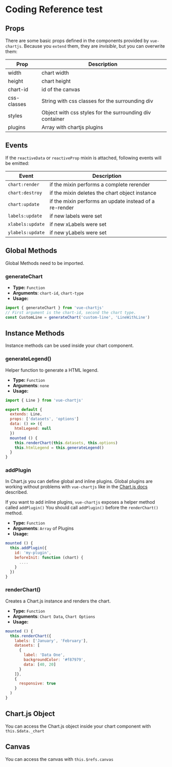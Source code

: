 # Coding Reference test

## Props

There are some basic props defined in the components provided by `vue-chartjs`. Because you `extend` them, they are *invisible*, but you can overwrite them:

| Prop | Description |
|---|---|
| width | chart width |
| height | chart height |
| chart-id | id of the canvas |
| css-classes | String with css classes for the surrounding div |
| styles | Object with css styles for the surrounding div container |
| plugins | Array with chartjs plugins |

## Events

If the `reactiveData` or `reactiveProp` mixin is attached, following events will be emitted:

| Event | Description|
|---|---|
| `chart:render` | if the mixin performs a complete rerender |
| `chart:destroy` | if the mixin deletes the chart object instance |
| `chart:update` | if the mixin performs an update instead of a re-render |
| `labels:update` | if new labels were set |
| `xlabels:update` | if new xLabels were set |
| `ylabels:update` | if new yLabels were set |


## Global Methods
Global Methods need to be imported.

### generateChart

- **Type:** `Function`
- **Arguments**: `chart-id`, `chart-type`
- **Usage:**

```js
import { generateChart } from 'vue-chartjs'
// First argument is the chart-id, second the chart type.
const CustomLine = generateChart('custom-line', 'LineWithLine')
```

## Instance Methods

Instance methods can be used inside your chart component.

### generateLegend()

Helper function to generate a HTML legend.

- **Type:** `Function`
- **Arguments**: `none`
- **Usage:**

```js {11}
import { Line } from 'vue-chartjs'

export default {
  extends: Line,
  props: ['datasets', 'options']
  data: () => ({
    htmlLegend: null
  })
  mounted () {
    this.renderChart(this.datasets, this.options)
    this.htmlLegend = this.generateLegend()
  }
}

```

### addPlugin

In Chart.js you can define global and inline plugins. Global plugins are working without problems with `vue-chartjs` like in the [Chart.js docs](http://www.chartjs.org/docs/latest/developers/plugins.html) described.

If you want to add inline plugins, `vue-chartjs` exposes a helper method called `addPlugin()`
You should call `addPlugin()` before the `renderChart()` method.

- **Type:** `Function`
- **Arguments**: `Array` of Plugins
- **Usage:**

```js
mounted () {
  this.addPlugin({
    id: 'my-plugin',
    beforeInit: function (chart) {
      ....
    }
  })
}
```

### renderChart()

Creates a Chart.js instance and renders the chart.

- **Type:** `Function`
- **Arguments**: `Chart Data`, `Chart Options`
- **Usage:**

```js
mounted () {
  this.renderChart({
    labels: ['January', 'February'],
    datasets: [
      {
        label: 'Data One',
        backgroundColor: '#f87979',
        data: [40, 20]
      }
    ]},
    {
      responsive: true
    }
  )
}
```

## Chart.js Object

You can access the Chart.js object inside your chart component with `this.$data._chart`

## Canvas

You can access the canvas with `this.$refs.canvas`

